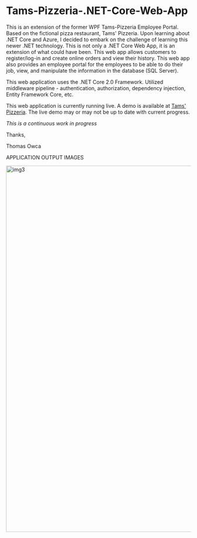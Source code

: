 # Tams-Pizzeria-.NET-Core-Web-App
This is an extension of the former WPF Tams-Pizzeria Employee Portal. Based on the fictional pizza restaurant, Tams' Pizzeria. Upon learning about .NET Core and Azure, I decided to embark on the challenge of learning this newer .NET technology. This is not only a .NET Core Web App, it is an extension of what could have been. This web app allows customers to register/log-in and create online orders and view their history. This web app also provides an employee portal for the employees to be able to do their job, view, and manipulate the information in the database (SQL Server).

This web application uses the .NET Core 2.0 Framework. Utilized middleware pipeline - authentication, authorization, dependency injection, Entity Framework Core, etc.

This web application is currently running live. A demo is available at <a href="https://tamspizzeria.azurewebsites.net/">Tams' Pizzeria</a>.
The live demo may or may not be up to date with current progress.

*This is a continuous work in progress* 

Thanks,

Thomas Owca

APPLICATION OUTPUT IMAGES

<img src="Images/img3.PNG" alt="img3" width="1000" />
